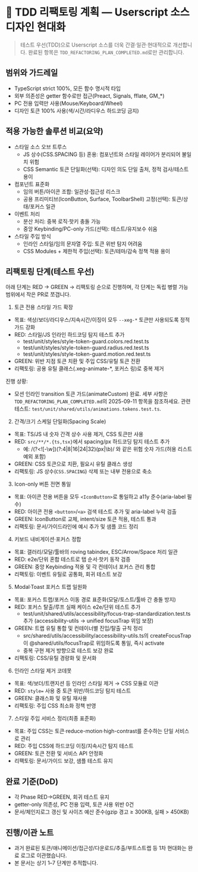 # 🎨 TDD 리팩토링 계획 — Userscript 소스 디자인 현대화

> 테스트 우선(TDD)으로 Userscript 소스를 더욱 간결·일관·현대적으로 개선합니다.
> 완료된 항목은 `TDD_REFACTORING_PLAN_COMPLETED.md`로만 관리합니다.

## 범위와 가드레일

- TypeScript strict 100%, 모든 함수 명시적 타입
- 외부 의존성은 getter 함수로만 접근(Preact, Signals, fflate, GM\_\*)
- PC 전용 입력만 사용(Mouse/Keyboard/Wheel)
- 디자인 토큰 100% 사용(색/시간/라디우스 하드코딩 금지)

## 적용 가능한 솔루션 비교(요약)

- 스타일 소스 오브 트루스
  - JS 상수(CSS.SPACING 등) 혼용: 컴포넌트와 스타일 레이어가 분리되어 불일치
    위험
  - CSS Semantic 토큰 단일화(선택): 디자인 의도 단일 출처, 정적 검사/테스트 용이
- 컴포넌트 표준화
  - 임의 버튼/아이콘 조합: 일관성·접근성 리스크
  - 공용 프리미티브(IconButton, Surface, ToolbarShell) 고정(선택):
    토큰/상태/포커스 일관
- 이벤트 처리
  - 분산 처리: 중복 로직·핫키 충돌 가능
  - 중앙 Keybinding/PC-only 가드(선택): 테스트/유지보수 쉬움
- 스타일 주입 방식
  - 인라인 스타일/임의 문자열 주입: 토큰 위반 탐지 어려움
  - CSS Modules + 제한적 주입(선택): 토큰/테마/감속 정책 적용 용이

## 리팩토링 단계(테스트 우선)

아래 단계는 RED → GREEN → 리팩토링 순으로 진행하며, 각 단계는 독립 병렬 가능
범위에서 작은 PR로 쪼갭니다.

1. 토큰 전용 스타일 가드 확장

- 목표: 색상/보더/라디우스/지속시간/이징이 모두 `--xeg-*` 토큰만 사용되도록 정적
  가드 강화
- RED: 스타일/JS 인라인 하드코딩 탐지 테스트 추가
  - test/unit/styles/style-token-guard.colors.red.test.ts
  - test/unit/styles/style-token-guard.radius.red.test.ts
  - test/unit/styles/style-token-guard.motion.red.test.ts
- GREEN: 위반 지점 토큰 치환 및 주입 CSS/유틸 토큰 전환
- 리팩토링: 공용 유틸 클래스(.xeg-animate-\*, 포커스 링)로 중복 제거

진행 상황:

- 모션 인라인 transition 토큰 가드(animateCustom) 완료. 세부 사항은
  `TDD_REFACTORING_PLAN_COMPLETED.md`의 2025-09-11 항목을 참조하세요. 관련
  테스트: `test/unit/shared/utils/animations.tokens.test.ts`.

2. 간격/크기 스케일 단일화(Spacing Scale)

- 목표: TS/JS 내 숫자 간격 상수 사용 제거, CSS 토큰만 사용
- RED: `src/**/*.{ts,tsx}`에서 spacing/px 하드코딩 탐지 테스트 추가
  - 예: /(?<![-\w])(?:4|8|16|24|32)(px|\b)/ 와 같은 위험 숫자 가드(허용 리스트
    예외 포함)
- GREEN: CSS 토큰으로 치환, 필요시 유틸 클래스 생성
- 리팩토링: JS 상수(`CSS.SPACING`) 삭제 또는 내부 전용으로 축소

3. Icon-only 버튼 전면 통일

- 목표: 아이콘 전용 버튼을 모두 `<IconButton>`로 통일하고 a11y 준수(aria-label
  필수)
- RED: 아이콘 전용 `<button>`/`<a>` 검색 테스트 추가 및 aria-label 누락 검출
- GREEN: IconButton로 교체, intent/size 토큰 적용, 테스트 통과
- 리팩토링: 문서/가이드라인에 예시 추가 및 샘플 코드 정리

4. 키보드 내비게이션·포커스 정합

- 목표: 갤러리/모달/툴바의 roving tabindex, ESC/Arrow/Space 처리 일관
- RED: e2e/단위 혼합 테스트로 탭 순서·핫키 동작 검증
- GREEN: 중앙 Keybinding 적용 및 각 컨테이너 포커스 관리 통합
- 리팩토링: 이벤트 유틸로 공통화, 회귀 테스트 보강

5. Modal·Toast 포커스 트랩 일원화

- 목표: 포커스 트랩/포커스 이동 경로 표준화(모달/토스트/툴바 간 충돌 방지)
- RED: 포커스 탈출/루프 실패 케이스 e2e/단위 테스트 추가
  - test/unit/shared/utils/accessibility/focus-trap-standardization.test.ts 추가
    (accessibility-utils → unified focusTrap 위임 보장)
- GREEN: 트랩 유틸 통합 및 컨테이너별 진입/탈출 규칙 정리
  - src/shared/utils/accessibility/accessibility-utils.ts의 createFocusTrap이
    @shared/utils/focusTrap로 위임하도록 통일, 즉시 activate
  - 중복 구현 제거 방향으로 테스트 보강 완료
- 리팩토링: CSS/유틸 경량화 및 문서화

6. 인라인 스타일 제거 코데못

- 목표: 색/보더/트랜지션 등 인라인 스타일 제거 → CSS 모듈로 이관
- RED: `style=` 사용 중 토큰 위반/하드코딩 탐지 테스트
- GREEN: 클래스화 및 유틸 재사용
- 리팩토링: 주입 CSS 최소화 정책 반영

7. 스타일 주입 서비스 정리(최종 표준화)

- 목표: 주입 CSS는 토큰·reduce-motion·high-contrast를 준수하는 단일 서비스로
  관리
- RED: 주입 CSS에 하드코딩 이징/지속시간 탐지 테스트
- GREEN: 토큰 전환 및 서비스 API 안정화
- 리팩토링: 문서/가이드 보강, 샘플 테스트 유지

## 완료 기준(DoD)

- 각 Phase RED→GREEN, 회귀 테스트 유지
- getter-only 의존성, PC 전용 입력, 토큰 사용 위반 0건
- 문서/체인지로그 갱신 및 사이즈 예산 준수(gzip 경고 ≥ 300KB, 실패 > 450KB)

## 진행/이관 노트

- 과거 완료된 토큰/애니메이션/접근성/다운로드/추출/부트스트랩 등 1차 현대화는
  완료 로그로 이관했습니다.
- 본 문서는 상기 1–7 단계만 추적합니다.
